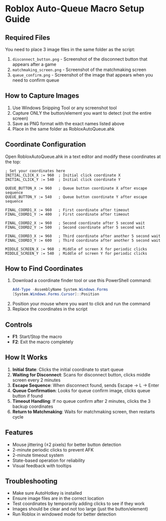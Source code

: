 # Roblox Auto-Queue Macro Setup Guide

## Required Files
You need to place 3 image files in the same folder as the script:
1. `disconnect_button.png` - Screenshot of the disconnect button that appears after a game
2. `matchmaking_screen.png` - Screenshot of the matchmaking screen 
3. `queue_confirm.png` - Screenshot of the image that appears when you need to confirm queue

## How to Capture Images
1. Use Windows Snipping Tool or any screenshot tool
2. Capture ONLY the button/element you want to detect (not the entire screen)
3. Save as PNG format with the exact names listed above
4. Place in the same folder as RobloxAutoQueue.ahk

## Coordinate Configuration
Open RobloxAutoQueue.ahk in a text editor and modify these coordinates at the top:

```autohotkey
; Set your coordinates here
INITIAL_CLICK_X := 960  ; Initial click coordinate X
INITIAL_CLICK_Y := 540  ; Initial click coordinate Y

QUEUE_BUTTON_X := 960   ; Queue button coordinate X after escape sequence
QUEUE_BUTTON_Y := 540   ; Queue button coordinate Y after escape sequence

FINAL_COORD1_X := 960   ; First coordinate after timeout
FINAL_COORD1_Y := 400   ; First coordinate after timeout

FINAL_COORD2_X := 960   ; Second coordinate after 5 second wait
FINAL_COORD2_Y := 500   ; Second coordinate after 5 second wait

FINAL_COORD3_X := 960   ; Third coordinate after another 5 second wait
FINAL_COORD3_Y := 600   ; Third coordinate after another 5 second wait

MIDDLE_SCREEN_X := 960  ; Middle of screen X for periodic clicks
MIDDLE_SCREEN_Y := 540  ; Middle of screen Y for periodic clicks
```

## How to Find Coordinates
1. Download a coordinate finder tool or use this PowerShell command:
   ```powershell
   Add-Type -AssemblyName System.Windows.Forms
   [System.Windows.Forms.Cursor]::Position
   ```
2. Position your mouse where you want to click and run the command
3. Replace the coordinates in the script

## Controls
- **F1**: Start/Stop the macro
- **F2**: Exit the macro completely

## How It Works
1. **Initial State**: Clicks the initial coordinate to start queue
2. **Waiting for Disconnect**: Scans for disconnect button, clicks middle screen every 2 minutes
3. **Escape Sequence**: When disconnect found, sends Escape → L → Enter
4. **Queue Confirmation**: Looks for queue confirm image, clicks queue button if found
5. **Timeout Handling**: If no queue confirm after 2 minutes, clicks the 3 backup coordinates
6. **Return to Matchmaking**: Waits for matchmaking screen, then restarts cycle

## Features
- Mouse jittering (±2 pixels) for better button detection
- 2-minute periodic clicks to prevent AFK
- 2-minute timeout system
- State-based operation for reliability
- Visual feedback with tooltips

## Troubleshooting
- Make sure AutoHotkey is installed
- Ensure image files are in the correct location
- Test coordinates by temporarily adding clicks to see if they work
- Images should be clear and not too large (just the button/element)
- Run Roblox in windowed mode for better detection
